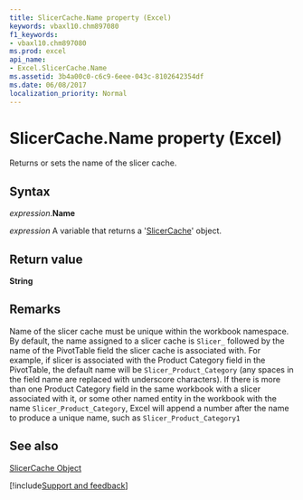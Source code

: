 ```yaml
---
title: SlicerCache.Name property (Excel)
keywords: vbaxl10.chm897080
f1_keywords:
- vbaxl10.chm897080
ms.prod: excel
api_name:
- Excel.SlicerCache.Name
ms.assetid: 3b4a00c0-c6c9-6eee-043c-8102642354df
ms.date: 06/08/2017
localization_priority: Normal
---
```



# SlicerCache.Name property (Excel)

Returns or sets the name of the slicer cache.


## Syntax

_expression_.**Name**

_expression_ A variable that returns a '[SlicerCache](Excel.SlicerCache.md)' object.


## Return value

 **String**


## Remarks

Name of the slicer cache must be unique within the workbook namespace. By default, the name assigned to a slicer cache is  `Slicer_` followed by the name of the PivotTable field the slicer cache is associated with. For example, if slicer is associated with the Product Category field in the PivotTable, the default name will be `Slicer_Product_Category` (any spaces in the field name are replaced with underscore characters). If there is more than one Product Category field in the same workbook with a slicer associated with it, or some other named entity in the workbook with the name `Slicer_Product_Category`, Excel will append a number after the name to produce a unique name, such as  `Slicer_Product_Category1`


## See also


[SlicerCache Object](Excel.SlicerCache.md)

[!include[Support and feedback](~/includes/feedback-boilerplate.md)]